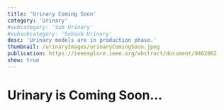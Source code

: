 ```yaml
---
title: 'Urinary Coming Soon'
category: 'Urinary'
#subcategory: 'Sub Urinary'
#subsubcategory: 'Subsub Urinary'
desc: 'Urinary models are in production phase.'
thumbnail: /urinaryImages/urinaryComingSoon.jpeg
publication: https://ieeexplore.ieee.org/abstract/document/9462062
show: true
---
```


# Urinary is Coming Soon...
